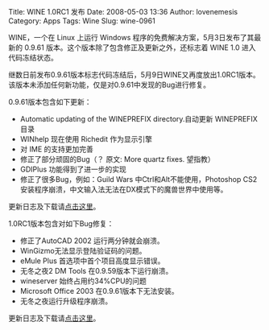 Title: WINE 1.0RC1 发布
Date: 2008-05-03 13:36
Author: lovenemesis
Category: Apps
Tags: Wine
Slug: wine-0961

WINE，一个在 Linux 上运行 Windows
程序的免费解决方案，5月3日发布了其最新的 0.9.61
版本。这个版本除了包含修正及更新之外，还标志着 WINE 1.0
进入代码冻结状态。

继数日前发布0.9.61版本标志代码冻结后，5月9日WINE又再度放出1.0RC1版本。该版本未添加任何新功能，仅是对0.9.61中发现的Bug进行修复。

0.9.61版本包含如下更新：

-   Automatic updating of the WINEPREFIX directory.自动更新 WINEPREFIX
    目录
-   WINhelp 现在使用 Richedit 作为显示引擎
-   对 IME 的支持更加完善
-   修正了部分顽固的Bug（？ 原文: More quartz fixes. 望指教）
-   GDIPlus 功能得到了进一步的实现
-   修正了很多Bug，例如：Guild Wars 中Ctrl和Alt不能使用，Photoshop CS2
    安装程序崩溃，中文输入法无法在DX模式下的魔兽世界中使用等。

更新日志及下载请[点击这里](http://www.winehq.org/?announce=0.9.61)。

1.0RC1版本包含对如下Bug修复：

-   修正了AutoCAD 2002 运行两分钟就会崩溃。
-   WinGizmo无法显示登陆验证码的问题。
-   eMule Plus 首选项中首个项目高度显示错误。
-   无冬之夜2 DM Tools 在0.9.59版本下运行崩溃。
-   wineserver 始终占用约34%CPU的问题
-   Microsoft Office 2003 在0.9.61版本下无法安装。
-   无冬之夜运行升级程序崩溃。

更新日志及下载请[点击这里](http://www.winehq.org/?announce=1.0-rc1)。
